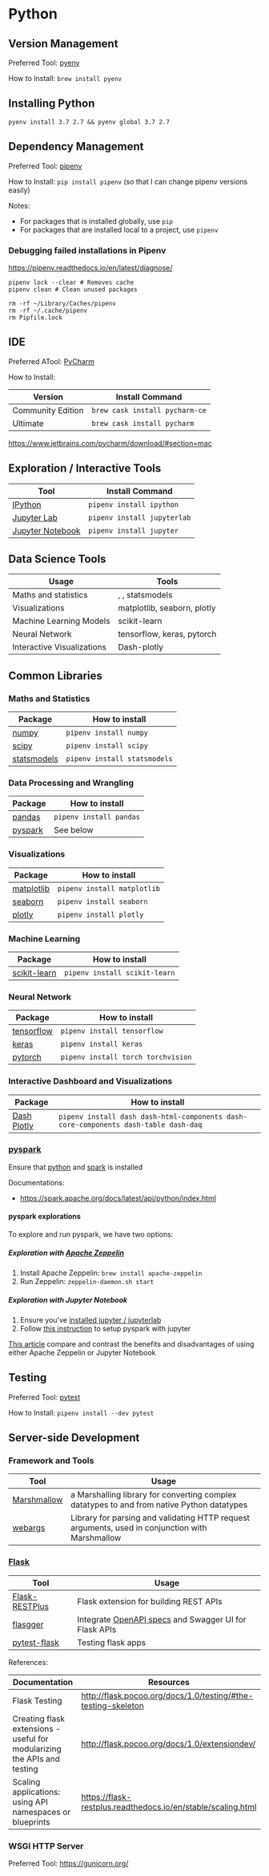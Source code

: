 # Python

## Version Management

Preferred Tool: [pyenv](https://github.com/pyenv/pyenv)

How to Install: `brew install pyenv`

## Installing Python

`pyenv install 3.7 2.7 && pyenv global 3.7 2.7`

## Dependency Management

Preferred Tool: [pipenv](https://github.com/pypa/pipenv)

How to Install: `pip install pipenv` (so that I can change pipenv versions easily)

Notes:

- For packages that is installed globally, use `pip`
- For packages that are installed local to a project, use `pipenv`

### Debugging failed installations in Pipenv

https://pipenv.readthedocs.io/en/latest/diagnose/

```pipenv --rm # Deletes the virtualenv
pipenv lock --clear # Removes cache
pipenv clean # Clean unused packages

rm -rf ~/Library/Caches/pipenv
rm -rf ~/.cache/pipenv
rm Pipfile.lock
```

## IDE

Preferred ATool: [PyCharm](https://www.jetbrains.com/pycharm/)

How to Install:

| Version | Install Command |
| --- | --- |
| Community Edition | `brew cask install pycharm-ce` |
| Ultimate | `brew cask install pycharm` |

https://www.jetbrains.com/pycharm/download/#section=mac

## Exploration / Interactive Tools

|  Tool  | Install Command |
| --- | --- |
| [IPython](https://ipython.org/) | `pipenv install ipython` |
| [Jupyter Lab](https://jupyter.org/hub) | `pipenv install jupyterlab` |
| [Jupyter Notebook](https://jupyter.org/documentation) | `pipenv install jupyter` |

## Data Science Tools

|  Usage  |  Tools  |
| --- | --- |
| Maths and statistics | , , statsmodels |
| Visualizations | matplotlib, seaborn, plotly |
| Machine Learning Models | scikit-learn |
| Neural Network | tensorflow, keras, pytorch |
| Interactive Visualizations | Dash-plotly |

## Common Libraries

### Maths and Statistics

| Package | How to install |
| --- | --- |
| [numpy](http://www.numpy.org/) | `pipenv install numpy` |
| [scipy](https://www.scipy.org/) | `pipenv install scipy` |
| [statsmodels](https://www.statsmodels.org/stable/index.html) | `pipenv install statsmodels` |

### Data Processing and Wrangling

| Package | How to install |
| --- | --- |
| [pandas](https://pandas.pydata.org/) | `pipenv install pandas` |
| [pyspark](https://spark.apache.org/docs/latest/) | See below |

### Visualizations

| Package | How to install |
| --- | --- |
| [matplotlib](https://matplotlib.org/) | `pipenv install matplotlib` |
| [seaborn](https://seaborn.pydata.org/) | `pipenv install seaborn` |
| [plotly](https://plot.ly/) | `pipenv install plotly` |

### Machine Learning

| Package | How to install |
| --- | --- |
| [scikit-learn](https://scikit-learn.org/) | `pipenv install scikit-learn` |

### Neural Network

| Package | How to install |
| --- | --- |
| [tensorflow](https://www.tensorflow.org/) | `pipenv install tensorflow` |
| [keras](https://keras.io/) | `pipenv install keras` |
| [pytorch](https://pytorch.org/) | `pipenv install torch torchvision` |

### Interactive Dashboard and Visualizations

| Package | How to install |
| --- | --- |
| [Dash Plotly](https://plot.ly/products/dash/) | `pipenv install dash dash-html-components dash-core-components dash-table dash-daq` |

### [pyspark](https://spark.apache.org/docs/latest/)

Ensure that [python](#installing-python) and [spark](../java/README.md#jvm\-based-language-and-framework) is installed

Documentations:

- https://spark.apache.org/docs/latest/api/python/index.html

#### pyspark explorations

To explore and run pyspark, we have two options:

##### Exploration with [Apache Zeppelin](https://zeppelin.apache.org/)

1. Install Apache Zeppelin: `brew install apache-zeppelin`
2. Run Zeppelin: `zeppelin-daemon.sh start`

##### Exploration with Jupyter Notebook

 1. Ensure you've [installed jupyter / jupyterlab](#exploration-tools)
 2. Follow [this instruction](https://blog.sicara.com/get-started-pyspark-jupyter-guide-tutorial-ae2fe84f594f) to setup pyspark with jupyter

[This article](http://queirozf.com/entries/comparing-interactive-solutions-for-running-apache-spark-zeppelin-spark-notebook-and-jupyter-scala) compare and contrast the benefits and disadvantages of using either Apache Zeppelin or Jupyter Notebook

## Testing

Preferred Tool: [pytest](https://docs.pytest.org/en/latest/)

How to Install: `pipenv install --dev pytest`

## Server-side Development

### Framework and Tools

|  Tool  |  Usage  |
| --- | --- |
| [Marshmallow](https://github.com/marshmallow-code/marshmallow) | a Marshalling library for converting complex datatypes to and from native Python datatypes  |
| [webargs](https://github.com/marshmallow-code/webargs) | Library for parsing and validating HTTP request arguments, used in conjunction with Marshmallow |

### [Flask](http://flask.pocoo.org/)

|  Tool  |  Usage  |
| --- | --- |
| [Flask-RESTPlus](https://github.com/noirbizarre/flask-restplus) | Flask extension for building REST APIs |
| [flasgger](https://github.com/rochacbruno/flasgger) | Integrate [OpenAPI specs](https://github.com/OAI/OpenAPI-Specification) and Swagger UI for Flask APIs |
| [pytest-flask](https://pytest-flask.readthedocs.io/en/latest/) | Testing flask apps |

References:

| Documentation | Resources |
| --- | --- |
| Flask Testing | http://flask.pocoo.org/docs/1.0/testing/#the-testing-skeleton |
| Creating flask extensions - useful for modularizing the APIs and testing | http://flask.pocoo.org/docs/1.0/extensiondev/ |
| Scaling applications: using API namespaces or blueprints | https://flask-restplus.readthedocs.io/en/stable/scaling.html |

### WSGI HTTP Server

Preferred Tool: https://gunicorn.org/